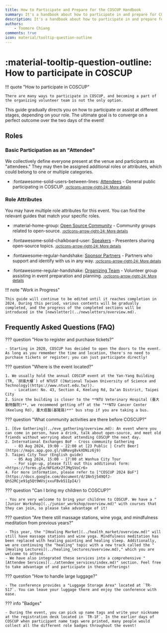 ```yaml
---
title: How to Participate and Prepare for the COSCUP Handbook
summary: It's a handbook about how to participate in and prepare for COSCUP.
description: It's a handbook about how to participate in and prepare for COSCUP.
authors:
    - Toomore Chiang
comments: true
icon: material/tooltip-question-outline
---
```


# :material-tooltip-question-outline: How to participate in COSCUP

!!! quote "How to participate in COSCUP"

    There are many ways to participate in COSCUP, and becoming a part of the organizing volunteer team is not the only option.

This guide gradually directs you on how to participate or assist at different stages, depending on your role. The ultimate goal is to converge on a perfect outcome over the two days of the event!

## Roles

### Basic Participation as an "Attendee"

We collectively define everyone present at the venue and participants as "attendees." They may then be assigned additional roles or attributes, which could belong to one or multiple categories.

<div class="grid cards" markdown>

-   :fontawesome-solid-users-between-lines: [Attendees](./as_attendee.md) - General public participating in COSCUP. <small>[:octicons-arrow-right-24: More details](./as_attendee.md)</small>

</div>

### Role Attributes

You may have multiple role attributes for this event. You can find the relevant guides that match your specific roles.

<div class="grid cards" markdown>

-   :material-home-group: [Open Source Community](./as_community.md) - Community groups related to open-source. <small>[:octicons-arrow-right-24: More details](./as_community.md)</small>

-   :fontawesome-solid-chalkboard-user: [Speakers](./as_speaker.md) - Presenters sharing open-source topics. <small>[:octicons-arrow-right-24: More details](./as_speaker.md)</small>

-   :fontawesome-regular-handshake: [Sponsor Partners](./as_sponsor.md) - Partners who support and identify with us in any way. <small>[:octicons-arrow-right-24: More details](./as_sponsor.md)</small>

-   :fontawesome-regular-handshake: [Organizing Team](./as_organizing_team.md) - Volunteer group assisting in event preparation and planning. <small>[:octicons-arrow-right-24: More details](./as_organizing_team.md)</small>

</div>

!!! note "Work in Progress"

    This guide will continue to be edited until it reaches completion in 2024. During this period, various contents will be gradually completed, and the progress of the completed sections will be introduced in the [newsletter](../newsletters/overview.md).

## Frequently Asked Questions (FAQ)

??? question "How to register and purchase tickets?"

    - Starting in 2020, COSCUP has decided to open the doors to the event. As long as you remember the time and location, there's no need to purchase tickets or register; you can just participate directly!

??? question "Where is the event located?"

    1. We usually hold the annual COSCUP event at the Yan-Yang Building (TR, `研揚大樓`) of NTUST ([National Taiwan University of Science and Technology](https://www.ntust.edu.tw/)).
        - Location: No. 43, Section 4, Keelung Rd, Da’an District, Taipei City
    2. Since the building is closer to the **NTU Veterinary Hospital (臺大動物醫院)**, we recommend getting off at the "**NTU Cancer Center (Keelung Rd), 臺大癌醫(基隆路)**" bus stop if you are taking a bus.

??? question "What community activities are there before COSCUP?"

    1. [Eve Gathering](../eve_gathering/overview.md): An event where you can come in person, have a drink, talk about open-source, and meet old friends without worrying about attending COSCUP the next day.
    2. International Exchanges BoF - Cross community Gathering
        - 03 Aug 2024, 19:00 - 22:00 at [23 Public | Craft Beer](https://maps.app.goo.gl/sBRevg8vkXDNiz6j9)
    3. Taipei City Tour (English guide)
        - 05 Aug 2024, 15:00 - 17:00 at Wanhua City Tour
        - For sign-up, please fill out this additional form: <https://forms.gle/NFGzKx2fJMgSVoCr6>
    4. For more information, please refer to ["COSCUP 2024 BoF"](https://docs.google.com/document/d/1Nn5j549QfJ-QhS2RCje91g5Qt9WVsjxxuFBvb51IpI4/)

??? question "Can I bring my children to COSCUP?"

    - You are very welcome to bring your children to COSCUP. We have a "[Junior Workshop](../junior_workshop/overview.md)" with courses that they can join, so please take advantage of it!

??? question "Are there still massage stations, wine yoga, and mindfulness meditation from previous years?"

    - This year, the "[Healing Market](../health_market/overview.md)" will still have massage stations and wine yoga. Mindfulness meditation has been replaced with healing painting and healing sleep. Additionally, we are continuing the "healing" topic with a new track called the "[Healing Lectures](../healing_lectures/overview.md)," which you are welcome to attend.
    - We have also integrated these services into a comprehensive "[Attendee Services](../attendee_services/index.md)" section. Feel free to take advantage of and participate in these offerings!

??? question "How to handle large luggage?"

    - The conference provides a "Luggage Storage Area" located at `TR-517`. You can leave your luggage there and enjoy the conference with ease.

??? info "Badges"

    - During the event, you can pick up name tags and write your nickname at the registration desk located in `TR-1F`. In the earlier days of COSCUP when participant name tags were printed, many people would collect all the different role badges throughout the event!
